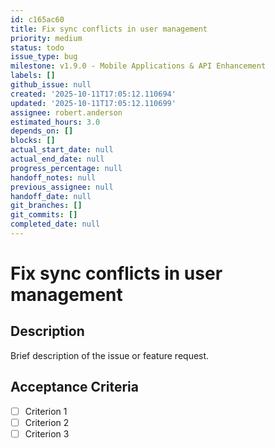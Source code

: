 ```yaml
---
id: c165ac60
title: Fix sync conflicts in user management
priority: medium
status: todo
issue_type: bug
milestone: v1.9.0 - Mobile Applications & API Enhancement
labels: []
github_issue: null
created: '2025-10-11T17:05:12.110694'
updated: '2025-10-11T17:05:12.110699'
assignee: robert.anderson
estimated_hours: 3.0
depends_on: []
blocks: []
actual_start_date: null
actual_end_date: null
progress_percentage: null
handoff_notes: null
previous_assignee: null
handoff_date: null
git_branches: []
git_commits: []
completed_date: null
---
```


# Fix sync conflicts in user management

## Description

Brief description of the issue or feature request.

## Acceptance Criteria

- [ ] Criterion 1
- [ ] Criterion 2
- [ ] Criterion 3